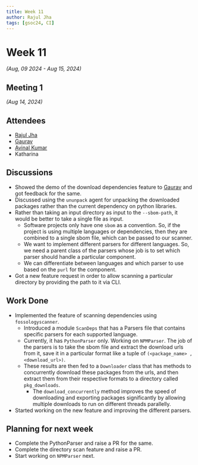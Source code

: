 ```yaml
---
title: Week 11
author: Rajul Jha
tags: [gsoc24, CI]
---
```

<!--
SPDX-License-Identifier: CC-BY-SA-4.0

SPDX-FileCopyrightText: 2024 Rajul Jha <rajuljha49gmail.com>
-->

# Week 11
*(Aug, 09 2024 - Aug 15, 2024)*

## Meeting 1
*(Aug 14, 2024)*

## Attendees

* [Rajul Jha](https://github.com/rajuljha)
* [Gaurav](https://github.com/GMishx)
* [Avinal Kumar](https://github.com/avinal)
* Katharina


## Discussions

* Showed the demo of the download dependencies feature to [Gaurav](https://github.com/GMishx) and got feedback for the same.
* Discussed using the `ununpack` agent for unpacking the downloaded packages rather than the current dependency on python libraries.
* Rather than taking an input directory as input to the `--sbom-path`, it would be better to take a single file as input.
  * Software projects only have one `sbom` as a convention. So, if the project is using multiple languages or dependencies, then they are combined to a single sbom file, which can be passed to our scanner.
  * We want to implement different parsers for different languages. So, we need a parent class of the parsers whose job is to set which parser should handle a particular component.
  * We can differentiate between languages and which parser to use based on the `purl` for the component.
* Got a new feature request in order to allow scanning a particular directory by providing the path to it via CLI.


## Work Done

* Implemented the feature of scanning dependencies using `fossologyscanner`.
  * Introduced a module `ScanDeps` that has a Parsers file that contains specific parsers for each supported language.
  * Currently, it has `PythonParser` only. Working on `NPMParser`. The job of the parsers is to take the sbom file and extract the download urls from it,
  save it in a particular format like a tuple of `(<package_name> , <download_url>)`.
  * These results are then fed to a `Downloader` class that has methods to concurrently download these packages from the urls, and then extract them
  from their respective formats to a directory called `pkg_downloads`.
    * The `download_concurrently` method improves the speed of downloading and exporting packages significantly by allowing multiple downloads to run on different threads parallelly.
* Started working on the new feature and improving the different parsers.


## Planning for next week

* Complete the PythonParser and raise a PR for the same.
* Complete the directory scan feature and raise a PR.
* Start working on `NPMParser` next.
